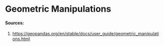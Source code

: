 # Geometric Manipulations




#### Sources:

1. https://geopandas.org/en/stable/docs/user_guide/geometric_manipulations.html
